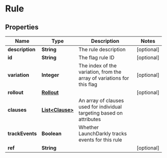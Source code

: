 

# Rule


## Properties

| Name | Type | Description | Notes |
|------------ | ------------- | ------------- | -------------|
|**description** | **String** | The rule description |  [optional] |
|**id** | **String** | The flag rule ID |  [optional] |
|**variation** | **Integer** | The index of the variation, from the array of variations for this flag |  [optional] |
|**rollout** | [**Rollout**](Rollout.md) |  |  [optional] |
|**clauses** | [**List&lt;Clause&gt;**](Clause.md) | An array of clauses used for individual targeting based on attributes |  |
|**trackEvents** | **Boolean** | Whether LaunchDarkly tracks events for this rule |  |
|**ref** | **String** |  |  [optional] |



